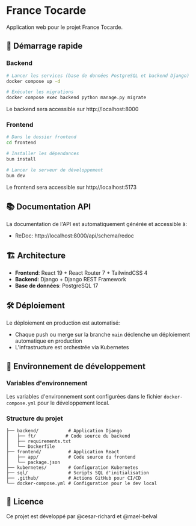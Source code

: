 # France Tocarde

Application web pour le projet France Tocarde.

## 🚀 Démarrage rapide

### Backend

```bash
# Lancer les services (base de données PostgreSQL et backend Django)
docker compose up -d

# Exécuter les migrations
docker compose exec backend python manage.py migrate
```

Le backend sera accessible sur http://localhost:8000

### Frontend

```bash
# Dans le dossier frontend
cd frontend

# Installer les dépendances
bun install

# Lancer le serveur de développement
bun dev
```

Le frontend sera accessible sur http://localhost:5173

## 📚 Documentation API

La documentation de l'API est automatiquement générée et accessible à:

- ReDoc: http://localhost:8000/api/schema/redoc

## 🏗️ Architecture

- **Frontend**: React 19 + React Router 7 + TailwindCSS 4
- **Backend**: Django + Django REST Framework
- **Base de données**: PostgreSQL 17

## 🛠️ Déploiement

Le déploiement en production est automatisé:

- Chaque push ou merge sur la branche `main` déclenche un déploiement automatique en production
- L'infrastructure est orchestrée via Kubernetes

## 🔧 Environnement de développement

### Variables d'environnement

Les variables d'environnement sont configurées dans le fichier `docker-compose.yml` pour le développement local.

### Structure du projet

```text
├── backend/           # Application Django
│   ├── ft/           # Code source du backend
│   ├── requirements.txt
│   └── Dockerfile
├── frontend/          # Application React
│   ├── app/           # Code source du frontend
│   └── package.json
├── kubernetes/        # Configuration Kubernetes
├── sql/               # Scripts SQL d'initialisation
├── .github/           # Actions GitHub pour CI/CD
└── docker-compose.yml # Configuration pour le dev local
```

## 📝 Licence

Ce projet est développé par @cesar-richard et @mael-belval
